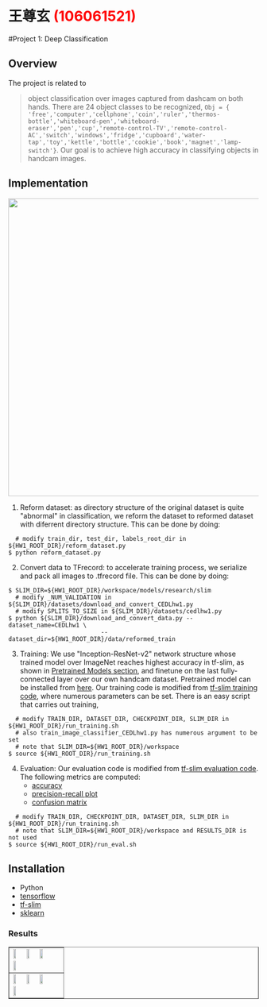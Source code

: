 # 王尊玄 <span style="color:red">(106061521)</span>

#Project 1: Deep Classification

## Overview
The project is related to 
> object classification over images captured from dashcam on both hands. There are 24 object classes to be recognized,
```Obj = { 'free','computer','cellphone','coin','ruler','thermos-bottle','whiteboard-pen','whiteboard-eraser','pen','cup','remote-control-TV','remote-control-AC','switch','windows','fridge','cupboard','water-tap','toy','kettle','bottle','cookie','book','magnet','lamp-switch'}```. Our goal is to achieve high accuracy in classifying objects in handcam images.


## Implementation
<center>
<img src="https://1.bp.blogspot.com/-O7AznVGY9js/V8cV_wKKsMI/AAAAAAAABKQ/maO7n2w3dT4Pkcmk7wgGqiSX5FUW2sfZgCLcB/s1600/image00.png" width="600"/>
</center>

1. Reform dataset: as directory structure of the original dataset is quite "abnormal" in classification, we reform the dataset to reformed dataset with diferrent directory structure. This can be done by doing:
```
  # modify train_dir, test_dir, labels_root_dir in ${HW1_ROOT_DIR}/reform_dataset.py
$ python reform_dataset.py
```
2. Convert data to TFrecord: to accelerate training process, we serialize and pack all images to .tfrecord file. This can be done by doing:
```
$ SLIM_DIR=${HW1_ROOT_DIR}/workspace/models/research/slim
  # modify _NUM_VALIDATION in ${SLIM_DIR}/datasets/download_and_convert_CEDLhw1.py
  # modify SPLITS_TO_SIZE in ${SLIM_DIR}/datasets/cedlhw1.py
$ python ${SLIM_DIR}/download_and_convert_data.py --dataset_name=CEDLhw1 \
						  --dataset_dir=${HW1_ROOT_DIR}/data/reformed_train
```
3. Training: We use "Inception-ResNet-v2" network structure whose trained model over ImageNet reaches highest accuracy in tf-slim, as shown in [Pretrained Models section](https://github.com/tensorflow/models/tree/master/research/slim), and finetune on the last fully-connected layer over our own handcam dataset. Pretrained model can be installed from [here](http://download.tensorflow.org/models/inception_resnet_v2_2016_08_30.tar.gz). Our training code is modified from [tf-slim training code](https://github.com/tensorflow/models/blob/master/research/slim/train_image_classifier.py), where numerous parameters can be set. There is an easy script that carries out training,
```
  # modify TRAIN_DIR, DATASET_DIR, CHECKPOINT_DIR, SLIM_DIR in ${HW1_ROOT_DIR}/run_training.sh
  # also train_image_classifier_CEDLhw1.py has numerous argument to be set
  # note that SLIM_DIR=${HW1_ROOT_DIR}/workspace
$ source ${HW1_ROOT_DIR}/run_training.sh
```
4. Evaluation: Our evaluation code is modified from [tf-slim evaluation code](https://github.com/tensorflow/models/blob/master/research/slim/eval_image_classifier.py). The following metrics are computed:
	* [accuracy](http://scikit-learn.org/stable/modules/generated/sklearn.metrics.accuracy_score.html)
	* [precision-recall plot](http://scikit-learn.org/stable/auto_examples/model_selection/plot_precision_recall.html)
	* [confusion matrix](http://scikit-learn.org/stable/auto_examples/model_selection/plot_confusion_matrix.html)
```
  # modify TRAIN_DIR, CHECKPOINT_DIR, DATASET_DIR, SLIM_DIR in ${HW1_ROOT_DIR}/run_training.sh
  # note that SLIM_DIR=${HW1_ROOT_DIR}/workspace and RESULTS_DIR is not used
$ source ${HW1_ROOT_DIR}/run_eval.sh
```

## Installation
* Python
* [tensorflow](https://github.com/tensorflow/tensorflow)
* [tf-slim](https://github.com/tensorflow/models/tree/master/research/slim)
* [sklearn](http://scikit-learn.org/stable/)

### Results

<table border=1>
<tr>
<td>
<img src="placeholder.jpg" width="24%"/>
<img src="placeholder.jpg"  width="24%"/>
<img src="placeholder.jpg" width="24%"/>
<img src="placeholder.jpg" width="24%"/>
</td>
</tr>

<tr>
<td>
<img src="placeholder.jpg" width="24%"/>
<img src="placeholder.jpg"  width="24%"/>
<img src="placeholder.jpg" width="24%"/>
<img src="placeholder.jpg" width="24%"/>
</td>
</tr>

</table>


